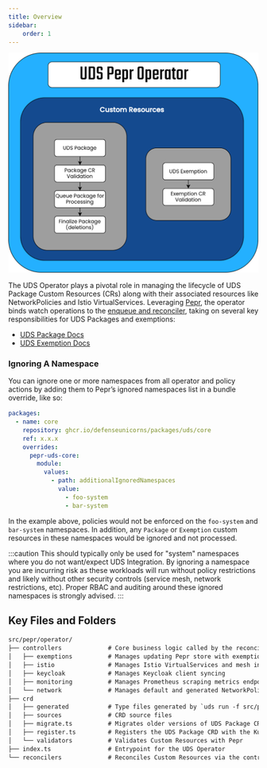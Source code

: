 ```yaml
---
title: Overview
sidebar:
    order: 1
---
```


![UDS Operator Overview Flows](https://github.com/defenseunicorns/uds-core/blob/main/docs/.images/diagrams/uds-core-operator-custom-resources.svg?raw=true)

The UDS Operator plays a pivotal role in managing the lifecycle of UDS Package Custom Resources (CRs) along with their associated resources like NetworkPolicies and Istio VirtualServices. Leveraging [Pepr](https://github.com/defenseunicorns/pepr), the operator binds watch operations to the [enqueue and reconciler](https://docs.pepr.dev/v0.42.0/user-guide/actions/reconcile/), taking on several key responsibilities for UDS Packages and exemptions:

* [UDS Package Docs](https://uds.defenseunicorns.com/reference/configuration/uds-operator/package/)
* [UDS Exemption Docs](https://uds.defenseunicorns.com/reference/configuration/uds-operator/exemption/)

### Ignoring A Namespace

You can ignore one or more namespaces from all operator and policy actions by adding them to Pepr’s ignored namespaces list in a bundle override, like so:

```yaml
packages:
  - name: core
    repository: ghcr.io/defenseunicorns/packages/uds/core
    ref: x.x.x
    overrides:
      pepr-uds-core:
        module:
          values:
            - path: additionalIgnoredNamespaces
              value:
                - foo-system
                - bar-system
```

In the example above, policies would not be enforced on the `foo-system` and `bar-system` namespaces. In addition, any `Package` or `Exemption` custom resources in these namespaces would be ignored and not processed.

:::caution
This should typically only be used for "system" namespaces where you do not want/expect UDS Integration. By ignoring a namespace you are incurring risk as these workloads will run without policy restrictions and likely without other security controls (service mesh, network restrictions, etc). Proper RBAC and auditing around these ignored namespaces is strongly advised.
:::

## Key Files and Folders

```txt
src/pepr/operator/
├── controllers             # Core business logic called by the reconciler
│   ├── exemptions          # Manages updating Pepr store with exemptions from UDS Exemption
│   ├── istio               # Manages Istio VirtualServices and mesh integration for UDS Packages/Namespace
│   ├── keycloak            # Manages Keycloak client syncing
│   ├── monitoring          # Manages Prometheus scraping metrics endpoints
│   └── network             # Manages default and generated NetworkPolicies for UDS Packages/Namespace
├── crd
│   ├── generated           # Type files generated by `uds run -f src/pepr/tasks.yaml gen-crds`
│   ├── sources             # CRD source files
│   ├── migrate.ts          # Migrates older versions of UDS Package CRs to new version
│   ├── register.ts         # Registers the UDS Package CRD with the Kubernetes API
│   └── validators          # Validates Custom Resources with Pepr
├── index.ts                # Entrypoint for the UDS Operator
└── reconcilers             # Reconciles Custom Resources via the controllers
```
